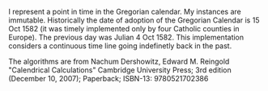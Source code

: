 I represent a point in time in the Gregorian calendar.
My instances are immutable.
Historically the date of adoption of the Gregorian Calendar is 15 Oct 1582
(it was timely implemented only by four Catholic counties in Europe).
The previous day was Julian 4 Oct 1582.
This implementation considers a continuous time line going indefinetly back in the past.

The algorithms are from
	Nachum Dershowitz, Edward M. Reingold "Calendrical Calculations"
	Cambridge University Press; 3rd edition (December 10, 2007);
	Paperback; ISBN-13: 9780521702386